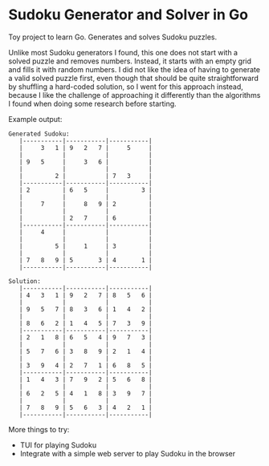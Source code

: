 # Sudoku Generator and Solver in Go

Toy project to learn Go. Generates and solves Sudoku puzzles.

Unlike most Sudoku generators I found, this one does not start with a solved puzzle and removes numbers.
Instead, it starts with an empty grid and fills it with random numbers. I did not like the idea of having
to generate a valid solved puzzle first, even though that should be quite straightforward by shuffling a
hard-coded solution, so I went for this approach instead, because I like the challenge of approaching it
differently than the algorithms I found when doing some research before starting.

Example output:

```
Generated Sudoku:
   |-----------|-----------|-----------|
   |     3   1 | 9   2   7 |     5     |
   |           |           |           |
   | 9   5     |     3   6 |           |
   |           |           |           |
   |         2 |           | 7   3     |
   |-----------|-----------|-----------|
   | 2         | 6   5     |         3 |
   |           |           |           |
   |     7     |     8   9 | 2         |
   |           |           |           |
   |           | 2   7     | 6         |
   |-----------|-----------|-----------|
   |     4     |           |           |
   |           |           |           |
   |         5 |     1     | 3         |
   |           |           |           |
   | 7   8   9 | 5       3 | 4       1 |
   |-----------|-----------|-----------|

Solution:
   |-----------|-----------|-----------|
   | 4   3   1 | 9   2   7 | 8   5   6 |
   |           |           |           |
   | 9   5   7 | 8   3   6 | 1   4   2 |
   |           |           |           |
   | 8   6   2 | 1   4   5 | 7   3   9 |
   |-----------|-----------|-----------|
   | 2   1   8 | 6   5   4 | 9   7   3 |
   |           |           |           |
   | 5   7   6 | 3   8   9 | 2   1   4 |
   |           |           |           |
   | 3   9   4 | 2   7   1 | 6   8   5 |
   |-----------|-----------|-----------|
   | 1   4   3 | 7   9   2 | 5   6   8 |
   |           |           |           |
   | 6   2   5 | 4   1   8 | 3   9   7 |
   |           |           |           |
   | 7   8   9 | 5   6   3 | 4   2   1 |
   |-----------|-----------|-----------|

```

More things to try:

- TUI for playing Sudoku
- Integrate with a simple web server to play Sudoku in the browser
